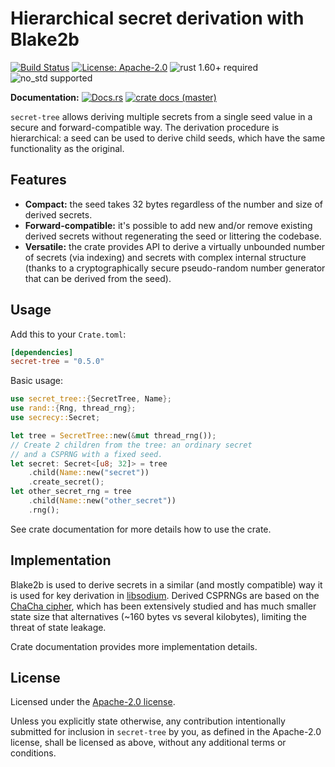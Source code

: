 # Hierarchical secret derivation with Blake2b

[![Build Status](https://github.com/slowli/secret-tree/workflows/CI/badge.svg?branch=master)](https://github.com/slowli/secret-tree/actions)
[![License: Apache-2.0](https://img.shields.io/github/license/slowli/secret-tree.svg)](https://github.com/slowli/secret-tree/blob/master/LICENSE)
![rust 1.60+ required](https://img.shields.io/badge/rust-1.60+-blue.svg)
![no_std supported](https://img.shields.io/badge/no__std-tested-green.svg)

**Documentation:** [![Docs.rs](https://docs.rs/secret-tree/badge.svg)](https://docs.rs/secret-tree/)
[![crate docs (master)](https://img.shields.io/badge/master-yellow.svg?label=docs)](https://slowli.github.io/secret-tree/secret_tree/) 

`secret-tree` allows deriving multiple secrets from a single seed value
in a secure and forward-compatible way.
The derivation procedure is hierarchical: a seed can be used to derive child seeds,
which have the same functionality as the original.

## Features

- **Compact:** the seed takes 32 bytes regardless of the number and size
  of derived secrets.
- **Forward-compatible:** it's possible to add new and/or remove
  existing derived secrets without regenerating the seed
  or littering the codebase.
- **Versatile:** the crate provides API to derive a virtually unbounded
  number of secrets (via indexing) and secrets with complex internal structure
  (thanks to a cryptographically secure pseudo-random number generator
  that can be derived from the seed).

## Usage

Add this to your `Crate.toml`:

```toml
[dependencies]
secret-tree = "0.5.0"
```

Basic usage:

```rust
use secret_tree::{SecretTree, Name};
use rand::{Rng, thread_rng};
use secrecy::Secret;

let tree = SecretTree::new(&mut thread_rng());
// Create 2 children from the tree: an ordinary secret
// and a CSPRNG with a fixed seed.
let secret: Secret<[u8; 32]> = tree
    .child(Name::new("secret"))
    .create_secret();
let other_secret_rng = tree
    .child(Name::new("other_secret"))
    .rng();
```

See crate documentation for more details how to use the crate.

## Implementation

Blake2b is used to derive secrets in a similar (and mostly compatible) way
it is used for key derivation in [libsodium]. Derived CSPRNGs are based
on the [ChaCha cipher], which has been extensively studied and has
much smaller state size that alternatives (~160 bytes vs several kilobytes),
limiting the threat of state leakage.

Crate documentation provides more implementation details.

## License

Licensed under the [Apache-2.0 license](LICENSE).

Unless you explicitly state otherwise, any contribution intentionally submitted
for inclusion in `secret-tree` by you, as defined in the Apache-2.0 license,
shall be licensed as above, without any additional terms or conditions.

[libsodium]: https://download.libsodium.org/doc/key_derivation
[ChaCha cipher]: https://tools.ietf.org/html/rfc7539
